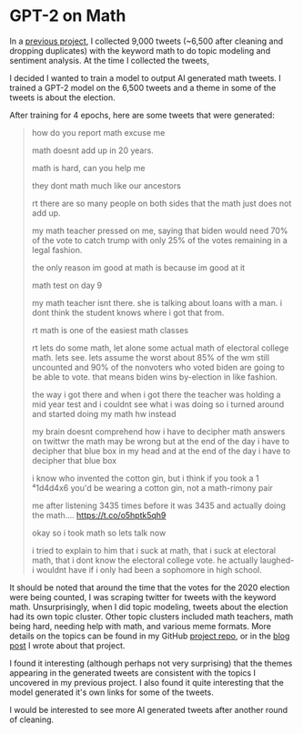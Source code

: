 # GPT-2 on Math

In a [previous project](https://github.com/Neda-Sal/Twitter_on_Math), I collected 9,000 tweets (~6,500 after cleaning and dropping duplicates) with the keyword math to do topic modeling and sentiment analysis. At the time I collected the tweets, 

I decided I wanted to train a model to output AI generated math tweets. I trained a GPT-2 model on the 6,500 tweets and a theme in some of the tweets is about the election. 

After training for 4 epochs, here are some tweets that were generated:

> how do you report math excuse me
>
> math doesnt add up in 20 years.
>
> math is hard, can you help me
>
> they dont math much like our ancestors
>
> rt there are so many people on both sides that the math just does not add up.
>
> my math teacher pressed on me, saying that biden would need 70% of the vote to catch trump with only 25% of the votes remaining in a legal fashion.
>
> the only reason im good at math is because im good at it
>
> math test on day 9
>
> my math teacher isnt there. she is talking about loans with a man. i dont think the student knows where i got that from.
>
> rt math is one of the easiest math classes
>
> rt lets do some math, let alone some actual math of electoral college math. lets see. lets assume the worst about 85% of the wm still uncounted and 90% of the nonvoters who voted biden are going to be able to vote. that means biden wins by-election in like fashion.
>
> the way i got there and when i got there the teacher was holding a mid year test and i couldnt see what i was doing so i turned around and started doing my math hw instead
>
> my brain doesnt comprehend how i have to decipher math answers on twittwr the math may be wrong but at the end of the day i have to decipher that blue box in my head and at the end of the day i have to decipher that blue box
>
> i know who invented the cotton gin, but i think if you took a 1 ⁴1d4d4x6 you'd be wearing a cotton gin, not a math-rimony pair
>
> me after listening 3435 times before it was 3435 and actually doing the math.... https://t.co/o5hptk5qh9
>
> okay so i took math so lets talk now
>
> i tried to explain to him that i suck at math, that i suck at electoral math, that i dont know the electoral college vote. he actually laughed- i wouldnt have if i only had been a sophomore in high school.


It should be noted that around the time that the votes for the 2020 election were being counted, I was scraping twitter for tweets with the keyword math. Unsurprisingly, when I did topic modeling, tweets about the election had its own topic cluster. Other topic clusters included math teachers, math being hard, needing help with math, and various meme formats. More details on the topics can be found in my GitHub [project repo](https://github.com/Neda-Sal/Twitter_on_Math), or in the [blog post](https://towardsdatascience.com/math-unsupervised-a3667b6ec9b8) I wrote about that project.

I found it interesting (although perhaps not very surprising) that the themes appearing in the generated tweets are consistent with the topics I uncovered in my previous project. I also found it quite interesting that the model generated it's own links for some of the tweets.


I would be interested to see more AI generated tweets after another round of cleaning.









